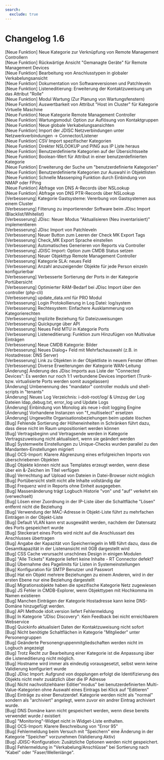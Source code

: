 ```yaml
---
search:
  exclude: true
---
```

# Changelog 1.6
<!-- cSpell:disable -->
<!-- markdownlint-disable MD052 -->
[Neue Funktion] Neue Kategorie zur Verknüpfung von Remote Management Controllern<br>
[Neue Funktion] Rückwärtige Ansicht "Gemanagte Geräte" für Remote Management Devices<br>
[Neue Funktion] Bearbeitung von Anschlusstypen in globaler Verkabelungsansicht<br>
[Neue Funktion] Dokumentation von Softwareversionen und Patchleveln<br>
[Neue Funktion] Listeneditierung: Erweiterung der Kontaktzuweisung um das Attribut "Rolle"<br>
[Neue Funktion] Modul Wartung (Zur Planung von Wartungsfenstern)<br>
[Neue Funktion] Auswertbarkeit von Attribut "Host im Cluster" für Kategorie Virtuelle Maschine<br>
[Neue Funktion] Neue Kategorie Remote Management Controller<br>
[Neue Funktion] Wartungsmodul: Option zur Auflösung von Kontaktgruppen<br>
[Neue Funktion] Neue globale Verkabelungsansichten<br>
[Neue Funktion] Import der JDISC Netzverbindungen unter Netzwerkverbindungen -> Connector/Listener<br>
[Neue Funktion] CSV Import spezifischer Kategorien<br>
[Neue Funktion] Direkter NSLOOKUP und PING aus IP Liste heraus<br>
[Neue Funktion] Benutzerdefinierte Kategorien auf der Übersichtsseite<br>
[Neue Funktion] Boolean-Wert für Attribut in einer benutzerdefinierten Kategorie<br>
[Neue Funktion] Erweiterung der Suche um "benutzerdefinierte Kategorien"<br>
[Neue Funktion] Benutzerdefinierte Kategorien zur Auswahl in Objektlisten<br>
[Neue Funktion] Schnelle Massenping Funktion durch Einbindung von NMAP oder FPing<br>
[Neue Funktion] Abfrage von DNS A-Records über NSLookup<br>
[Neue Funktion] Abfrage von DNS PTR-Records über NSLookup<br>
[Verbesserung]  Kategorie Gastsysteme: Vererbung von Gastsystemen aus einem Cluster<br>
[Verbesserung]  Filterung zu importierender Software beim JDisc Import (Blacklist/Whitelist)<br>
[Verbesserung]  JDisc: Neuer Modus "Aktualisieren (Neu inventarisiert)" implementieren<br>
[Verbesserung]  JDisc Import von Patchleveln<br>
[Verbesserung]  Neuer Button zum Leeren der Check MK Export Tags<br>
[Verbesserung]  Check_MK Export Sprache einstellen<br>
[Verbesserung]  Automatisches Generieren von Reports via Controller<br>
[Verbesserung]  JDISC Import: Option zum CMDB Status setzen<br>
[Verbesserung]  Neuer Objekttyp Remote Management Controller<br>
[Verbesserung]  Kategorie SLA: neues Feld<br>
[Verbesserung]  Anzahl anzuzeigender Objekte für jede Person einzeln konfigurierbar<br>
[Verbesserung]  Verbesserte Sortierung der Ports in der Kategorie Portübersicht<br>
[Verbesserung]  Optimierter RAM-Bedarf bei JDisc Import über den controller (php-cli)<br>
[Verbesserung]  update_data.xml für PRO Modul<br>
[Verbesserung]  Login Protokollierung in Log Datei: log/system<br>
[Verbesserung]  Rechtesystem: Einfachere Ausklammerung von Kategorierechten<br>
[Verbesserung]  Implizite Beziehung für Dateizuweisungen<br>
[Verbesserung]  Quickpurge über API<br>
[Verbesserung]  Neues Feld MTU in Kategorie Ports<br>
[Verbesserung]  Listeneditierung: Funktion zum Hinzufügen von Multivalue Einträgen<br>
[Verbesserung]  Neue CMDB Kategorie: Bilder<br>
[Verbesserung]  Neues Dialog+ Feld mit Mehrfachauswahl (z.B. in Hostadresse: DNS Server)<br>
[Verbesserung]  Link zu Objekten in der Objektliste in neuem Fenster öffnen<br>
[Verbesserung]  Diverse Erweiterungen der Kategorie WAN-Leitung<br>
[Änderung]      Änderung des JDisc Imports aus Liste der "Connected Devices": Es werden nur noch 1:1 verbundene Devices importiert (Trunk- bzw. virtualisierte Ports werden somit ausgelassen)<br>
[Änderung]      Umbenennung des "mandator" controller moduls und shell-scripts in "tenants"<br>
[Änderung]      Neues Log Verzeichnis: i-doit-root/log/ & Umzug der Log Dateien ldap_debug.txt, error_log und Update Logs<br>
[Änderung]      Einbindung von Monolog als neue i-doit logging Engine<br>
[Änderung]      Vorhandene Instanzen von "f_multiselect" ersetzen<br>
[Änderung]      Ungewollte Organisationsbeziehungen beim update löschen<br>
[Bug]           Fehlende Sortierung der Höheneinheiten in Schränken führt dazu, dass diese nicht im Raum umpositioniert werden können<br>
[Bug]           Vertragsbeginn und Vertragsende werden in Kategorie Vertragszuweisung nicht aktualisiert, wenn sie geändert werden<br>
[Bug]           Systemweite Einstellungen zu Unique-Checks wurden parallel zu den Mandanten-Einstellungen migriert<br>
[Bug]           OCS-Import: Klarere Abgrenzung eines erfolgreichen Imports von überschriebenen Objekten<br>
[Bug]           Objekte können nicht aus Templates erzeugt werden, wenn diese über ein &-Zeichen im Titel verfügen<br>
[Bug]           Verrechtung auf Upload von Dateien in Datei-Browser nicht möglich<br>
[Bug]           Portübersicht stellt nicht alle Inhalte vollständig dar<br>
[Bug]           Frequenz wird in Reports ohne Einheit ausgegeben.<br>
[Bug]           Massenänderung trägt Logbuch Historie "von" und "auf" verkehrt ein (verwechselt)<br>
[Bug]           Lösen einer Zuordnung in der IP-Liste über die Schaltfläche "Lösen" entfernt nicht die Beziehung<br>
[Bug]           Verwendung der MAC-Adresse in Objekt-Liste führt zu mehrfachen Einträgen in der Objekt-Liste<br>
[Bug]           Default VLAN kann erst ausgewählt werden, nachdem der Datensatz des Ports gespeichert wurde<br>
[Bug]           Steckerart eines Ports wird nicht auf die Anschlussart des Anschlusses übertragen<br>
[Bug]           Angabe der Kapazität von Speicherriegeln in MB führt dazu, dass die Gesamtkapazität in der Listenansicht mit 0GB dargestellt wird<br>
[Bug]           CSS Cache verursacht unschönes Design in einigen Modulen<br>
[Bug]           "Alle Tickets" Kategorie liefert keine Inhalte - RT Connector defekt?<br>
[Bug]           Übernahme des Pagelimits für Listen in Systemeinstellungen<br>
[Bug]           Konfiguration für SMTP Benutzer und Passwort<br>
[Bug]           Hat ein Objekt mehrere Beziehungen zu einem Anderen, wird in der ersten Ebene nur eine Beziehung dargestellt<br>
[Bug]           Migrationsobjekte haben die spezifische Kategorie Netz zugewiesen<br>
[Bug]           JS Fehler in CMDB-Explorer, wenn Objekttypen mit Hochkomma im Namen existieren<br>
[Bug]           Manchen Einträgen der Kategorie Hostadresse kann keine DNS-Domäne hinzugefügt werden.<br>
[Bug]           API Methode idoit.version liefert Fehlermeldung<br>
[Bug]           In Kategorie "JDisc Discovery": Kein Feedback bei nicht erreichbarem Webservice<br>
[Bug]           Quickinfo aktualisiert Daten der Kontaktzuweisung nicht sofort<br>
[Bug]           Nicht benötigte Schaltflächen in Kategorie "Mitglieder" unter Personengruppen<br>
[Bug]           Geänderte Personengruppenmitgliedschaften werden nicht im Logbuch angezeigt<br>
[Bug]           Trotz Recht zur Bearbeitung einer Kategorie ist die Anpassung über die Listeneditierung nicht möglich.<br>
[Bug]           Hostname wird immer als eindeutig vorausgesetzt, selbst wenn keine Validierung konfiguriert wurde<br>
[Bug]           JDisc Import: Aufgrund von dopplungen erfolgt die Identifizierung des Objekts nicht mehr zusätzlich über die IP Adresse<br>
[Bug]           Nicht nachvollziehbarer Editier"modus" bei benutzerdefinierten Multi-Value-Kategorien ohne Auswahl eines Eintrags bei Klick auf "Editieren"<br>
[Bug]           Einträge zu einer Benutzerdef. Kategorie werden nicht als "normal" sondern als "archiviert" angelegt, wenn zuvor ein andrer Eintrag archiviert wurde.<br>
[Bug]           DNS Domäne kann nicht gespeichert werden, wenn diese bereits verwendet wurde / existiert<br>
[Bug]           "Monitoring"-Widget nicht in Widget-Liste enthalten.<br>
[Bug]           OCS-Import: Klarere Beschreibung von "Error 95"<br>
[Bug]           Fehlermeldung beim Versuch mit "Speichern" eine Änderung in der Kategorie "Speicher" vorzunehmen (Validierung Aktiv)<br>
[Bug]           JDISC-Konfiguration: Zusätzliche Optionen werden nicht gespeichert.<br>
[Bug]           Fehlermeldung in "Verkabelung/Anschlüsse" bei Sortierung nach "Kabel" oder "Faser/Wellenlänge".<br>
